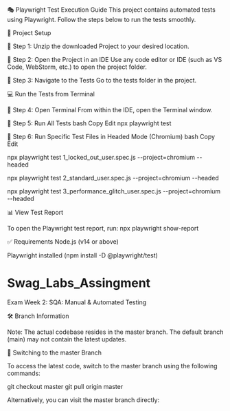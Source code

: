 🎭 Playwright Test Execution Guide
This project contains automated tests using Playwright. Follow the steps below to run the tests smoothly.

📁 Project Setup

🔹 Step 1: Unzip the downloaded Project to your desired location.

🔹 Step 2: Open the Project in an IDE
Use any code editor or IDE (such as VS Code, WebStorm, etc.) to open the project folder.

🔹 Step 3: Navigate to the Tests
Go to the tests folder in the project.

💻 Run the Tests from Terminal

🔹 Step 4: Open Terminal
From within the IDE, open the Terminal window.

🔹 Step 5: Run All Tests
bash
Copy
Edit
npx playwright test

🔹 Step 6: Run Specific Test Files in Headed Mode (Chromium)
bash
Copy
Edit

npx playwright test 1_locked_out_user.spec.js --project=chromium --headed

npx playwright test 2_standard_user.spec.js --project=chromium --headed

npx playwright test 3_performance_glitch_user.spec.js --project=chromium --headed


📊 View Test Report

To open the Playwright test report, run: npx playwright show-report

✅ Requirements
Node.js (v14 or above)

Playwright installed (npm install -D @playwright/test)

# Swag_Labs_Assingment
Exam Week 2: SQA: Manual &amp; Automated Testing

🛠 Branch Information

Note: The actual codebase resides in the master branch. The default branch (main) may not contain the latest updates.

🔄 Switching to the master Branch

To access the latest code, switch to the master branch using the following commands:

git checkout master
git pull origin master

Alternatively, you can visit the master branch directly:


